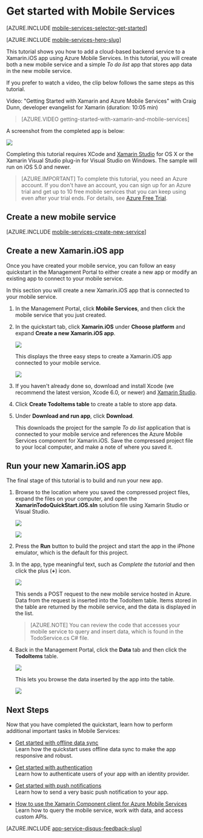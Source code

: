 <properties
	pageTitle="Get Started with Mobile Services for Xamarin iOS apps | Microsoft Azure"
	description="Follow this tutorial to get started using Azure Mobile Services for Xamarin iOS development."
	services="mobile-services"
	documentationCenter="xamarin"
	authors="conceptdev"
	manager="dwrede"
	editor=""/>

<tags
	ms.service="mobile-services"
	ms.workload="mobile"
	ms.tgt_pltfrm="mobile-xamarin-ios"
	ms.devlang="dotnet"
	ms.topic="hero-article"
	ms.date="10/06/2015"
	ms.author="craig.dunn@xamarin.com"/>

# <a name="getting-started"> </a>Get started with Mobile Services

[AZURE.INCLUDE [mobile-services-selector-get-started](../../includes/mobile-services-selector-get-started.md)]
&nbsp;

[AZURE.INCLUDE [mobile-services-hero-slug](../../includes/mobile-services-hero-slug.md)]

This tutorial shows you how to add a cloud-based backend service to a Xamarin.iOS app using Azure Mobile Services. In this tutorial, you will create both a new mobile service and a simple *To do list* app that stores app data in the new mobile service.

If you prefer to watch a video, the clip below follows the same steps as this tutorial.

Video: "Getting Started with Xamarin and Azure Mobile Services" with Craig Dunn, developer evangelist for Xamarin  (duration: 10:05 min)

> [AZURE.VIDEO getting-started-with-xamarin-and-mobile-services]

A screenshot from the completed app is below:

![][0]

Completing this tutorial requires XCode and [Xamarin Studio] for OS X or the Xamarin Visual Studio plug-in for Visual Studio on Windows. The sample will run on iOS 5.0 and newer.

> [AZURE.IMPORTANT] To complete this tutorial, you need an Azure account. If you don't have an account, you can sign up for an Azure trial and get up to 10 free mobile services that you can keep using even after your trial ends. For details, see [Azure Free Trial](http://azure.microsoft.com/pricing/free-trial/).

## <a name="create-new-service"> </a>Create a new mobile service

[AZURE.INCLUDE [mobile-services-create-new-service](../../includes/mobile-services-create-new-service.md)]

## Create a new Xamarin.iOS app

Once you have created your mobile service, you can follow an easy quickstart in the Management Portal to either create a new app or modify an existing app to connect to your mobile service.

In this section you will create a new Xamarin.iOS app that is connected to your mobile service.

1.  In the Management Portal, click **Mobile Services**, and then click the mobile service that you just created.

2. In the quickstart tab, click **Xamarin.iOS** under **Choose platform** and expand **Create a new Xamarin.iOS app**.

	![][6]

	This displays the three easy steps to create a Xamarin.iOS app connected to your mobile service.

  	![][7]

3. If you haven't already done so, download and install Xcode (we recommend the latest version, Xcode 6.0, or newer) and [Xamarin Studio].

4. Click **Create TodoItems table** to create a table to store app data.

5. Under **Download and run app**, click **Download**.

	This downloads the project for the sample _To do list_ application that is connected to your mobile service and references the Azure Mobile Services component for Xamarin.iOS. Save the compressed project file to your local computer, and make a note of where you saved it.

## Run your new Xamarin.iOS app

The final stage of this tutorial is to build and run your new app.

1. Browse to the location where you saved the compressed project files, expand the files on your computer, and open the **XamarinTodoQuickStart.iOS.sln** solution file using Xamarin Studio or Visual Studio.

	![][8]

	![][9]

2. Press the **Run** button to build the project and start the app in the iPhone emulator, which is the default for this project.

3. In the app, type meaningful text, such as _Complete the tutorial_ and then click the plus (**+**) icon.

	![][10]

	This sends a POST request to the new mobile service hosted in Azure. Data from the request is inserted into the TodoItem table. Items stored in the table are returned by the mobile service, and the data is displayed in the list.

	> [AZURE.NOTE] You can review the code that accesses your mobile service to query and insert data, which is found in the TodoService.cs C# file.

4. Back in the Management Portal, click the **Data** tab and then click the **TodoItems** table.

	![][11]

	This lets you browse the data inserted by the app into the table.

	![][12]


## Next Steps
Now that you have completed the quickstart, learn how to perform additional important tasks in Mobile Services:

* [Get started with offline data sync]  
  Learn how the quickstart uses offline data sync to make the app responsive and robust.

* [Get started with authentication]  
  Learn how to authenticate users of your app with an identity provider.

* [Get started with push notifications]  
  Learn how to send a very basic push notification to your app.

* [How to use the Xamarin Component client for Azure Mobile Services](partner-xamarin-mobile-services-how-to-use-client-library.md)  
   Learn how to query the mobile service, work with data, and access custom APIs.   
  

[AZURE.INCLUDE [app-service-disqus-feedback-slug](../../includes/app-service-disqus-feedback-slug.md)]

<!-- Anchors. -->
[Getting started with Mobile Services]:#getting-started
[Create a new mobile service]:#create-new-service
[Define the mobile service instance]:#define-mobile-service-instance
[Next Steps]:#next-steps

<!-- Images. -->
[0]: ./media/partner-xamarin-mobile-services-ios-get-started/mobile-quickstart-completed-ios.png
[6]: ./media/partner-xamarin-mobile-services-ios-get-started/mobile-portal-quickstart-xamarin-ios.png
[7]: ./media/partner-xamarin-mobile-services-ios-get-started/mobile-quickstart-steps-xamarin-ios.png
[8]: ./media/partner-xamarin-mobile-services-ios-get-started/mobile-xamarin-project-ios-xs.png
[9]: ./media/partner-xamarin-mobile-services-ios-get-started/mobile-xamarin-project-ios-vs.png
[10]: ./media/partner-xamarin-mobile-services-ios-get-started/mobile-quickstart-startup-ios.png
[11]: ./media/partner-xamarin-mobile-services-ios-get-started/mobile-data-tab.png
[12]: ./media/partner-xamarin-mobile-services-ios-get-started/mobile-data-browse.png


<!-- URLs. -->
[Get started with offline data sync]: mobile-services-xamarin-ios-get-started-offline-data.md
[Get started with authentication]: partner-xamarin-mobile-services-ios-get-started-users.md
[Get started with push notifications]: partner-xamarin-mobile-services-ios-get-started-push.md

[Xamarin Studio]: http://xamarin.com/download
[Mobile Services iOS SDK]: https://go.microsoft.com/fwLink/p/?LinkID=266533

[Management Portal]: https://manage.windowsazure.com/
